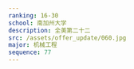 ```yaml
---
ranking: 16-30
school: 南加州大学
description: 全美第二十二
src: /assets/offer_update/060.jpg
major: 机械工程
sequence: 77
---
```

